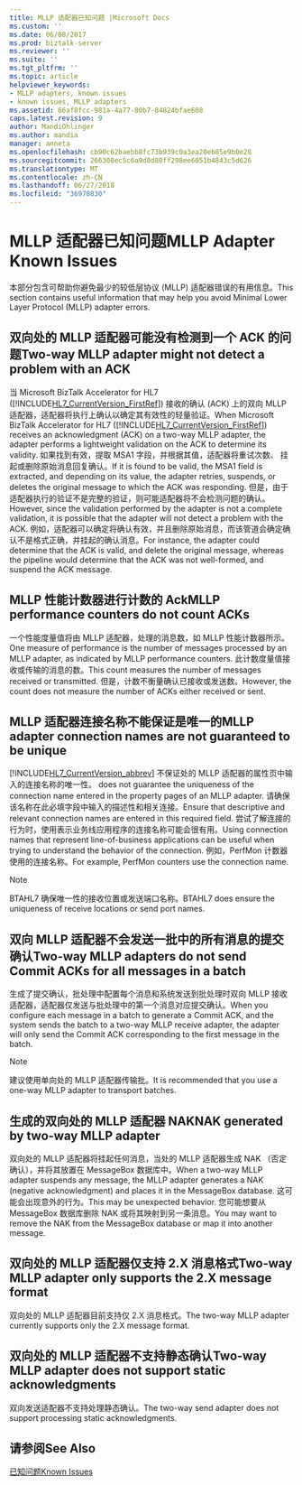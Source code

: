 ```yaml
---
title: MLLP 适配器已知问题 |Microsoft Docs
ms.custom: ''
ms.date: 06/08/2017
ms.prod: biztalk-server
ms.reviewer: ''
ms.suite: ''
ms.tgt_pltfrm: ''
ms.topic: article
helpviewer_keywords:
- MLLP adapters, known issues
- known issues, MLLP adapters
ms.assetid: 66af8fcc-981a-4a77-80b7-84824bfae608
caps.latest.revision: 9
author: MandiOhlinger
ms.author: mandia
manager: anneta
ms.openlocfilehash: cb90c62baebb8fc73b939c0a3ea20eb85e9b0e28
ms.sourcegitcommit: 266308ec5c6a9d8d80ff298ee6051b4843c5d626
ms.translationtype: MT
ms.contentlocale: zh-CN
ms.lasthandoff: 06/27/2018
ms.locfileid: "36970830"
---
```

# <a name="mllp-adapter-known-issues"></a><span data-ttu-id="6e87f-102">MLLP 适配器已知问题</span><span class="sxs-lookup"><span data-stu-id="6e87f-102">MLLP Adapter Known Issues</span></span>
<span data-ttu-id="6e87f-103">本部分包含可帮助你避免最少的较低层协议 (MLLP) 适配器错误的有用信息。</span><span class="sxs-lookup"><span data-stu-id="6e87f-103">This section contains useful information that may help you avoid Minimal Lower Layer Protocol (MLLP) adapter errors.</span></span>  
  
## <a name="two-way-mllp-adapter-might-not-detect-a-problem-with-an-ack"></a><span data-ttu-id="6e87f-104">双向处的 MLLP 适配器可能没有检测到一个 ACK 的问题</span><span class="sxs-lookup"><span data-stu-id="6e87f-104">Two-way MLLP adapter might not detect a problem with an ACK</span></span>  
 <span data-ttu-id="6e87f-105">当 Microsoft BizTalk Accelerator for HL7 ([!INCLUDE[HL7_CurrentVersion_FirstRef](../../includes/hl7-currentversion-firstref-md.md)]) 接收的确认 (ACK) 上的双向 MLLP 适配器，适配器将执行上确认以确定其有效性的轻量验证。</span><span class="sxs-lookup"><span data-stu-id="6e87f-105">When Microsoft BizTalk Accelerator for HL7 ([!INCLUDE[HL7_CurrentVersion_FirstRef](../../includes/hl7-currentversion-firstref-md.md)]) receives an acknowledgment (ACK) on a two-way MLLP adapter, the adapter performs a lightweight validation on the ACK to determine its validity.</span></span> <span data-ttu-id="6e87f-106">如果找到有效，提取 MSA1 字段，并根据其值，适配器将重试次数、 挂起或删除原始消息回复确认。</span><span class="sxs-lookup"><span data-stu-id="6e87f-106">If it is found to be valid, the MSA1 field is extracted, and depending on its value, the adapter retries, suspends, or deletes the original message to which the ACK was responding.</span></span> <span data-ttu-id="6e87f-107">但是，由于适配器执行的验证不是完整的验证，则可能适配器将不会检测问题的确认。</span><span class="sxs-lookup"><span data-stu-id="6e87f-107">However, since the validation performed by the adapter is not a complete validation, it is possible that the adapter will not detect a problem with the ACK.</span></span> <span data-ttu-id="6e87f-108">例如，适配器可以确定将确认有效，并且删除原始消息，而该管道会确定确认不是格式正确，并挂起的确认消息。</span><span class="sxs-lookup"><span data-stu-id="6e87f-108">For instance, the adapter could determine that the ACK is valid, and delete the original message, whereas the pipeline would determine that the ACK was not well-formed, and suspend the ACK message.</span></span>  
  
## <a name="mllp-performance-counters-do-not-count-acks"></a><span data-ttu-id="6e87f-109">MLLP 性能计数器进行计数的 Ack</span><span class="sxs-lookup"><span data-stu-id="6e87f-109">MLLP performance counters do not count ACKs</span></span>  
 <span data-ttu-id="6e87f-110">一个性能度量值将由 MLLP 适配器，处理的消息数，如 MLLP 性能计数器所示。</span><span class="sxs-lookup"><span data-stu-id="6e87f-110">One measure of performance is the number of messages processed by an MLLP adapter, as indicated by MLLP performance counters.</span></span> <span data-ttu-id="6e87f-111">此计数度量值接收或传输的消息的数。</span><span class="sxs-lookup"><span data-stu-id="6e87f-111">This count measures the number of messages received or transmitted.</span></span> <span data-ttu-id="6e87f-112">但是，计数不衡量确认已接收或发送数。</span><span class="sxs-lookup"><span data-stu-id="6e87f-112">However, the count does not measure the number of ACKs either received or sent.</span></span>  
  
## <a name="mllp-adapter-connection-names-are-not-guaranteed-to-be-unique"></a><span data-ttu-id="6e87f-113">MLLP 适配器连接名称不能保证是唯一的</span><span class="sxs-lookup"><span data-stu-id="6e87f-113">MLLP adapter connection names are not guaranteed to be unique</span></span>  
 [!INCLUDE[HL7_CurrentVersion_abbrev](../../includes/hl7-currentversion-abbrev-md.md)]<span data-ttu-id="6e87f-114"> 不保证处的 MLLP 适配器的属性页中输入的连接名称的唯一性。</span><span class="sxs-lookup"><span data-stu-id="6e87f-114"> does not guarantee the uniqueness of the connection name entered in the property pages of an MLLP adapter.</span></span> <span data-ttu-id="6e87f-115">请确保该名称在此必填字段中输入的描述性和相关连接。</span><span class="sxs-lookup"><span data-stu-id="6e87f-115">Ensure that descriptive and relevant connection names are entered in this required field.</span></span> <span data-ttu-id="6e87f-116">尝试了解连接的行为时，使用表示业务线应用程序的连接名称可能会很有用。</span><span class="sxs-lookup"><span data-stu-id="6e87f-116">Using connection names that represent line-of-business applications can be useful when trying to understand the behavior of the connection.</span></span> <span data-ttu-id="6e87f-117">例如，PerfMon 计数器使用的连接名称。</span><span class="sxs-lookup"><span data-stu-id="6e87f-117">For example, PerfMon counters use the connection name.</span></span>  
  
> [!NOTE]
>  <span data-ttu-id="6e87f-118">BTAHL7 确保唯一性的接收位置或发送端口名称。</span><span class="sxs-lookup"><span data-stu-id="6e87f-118">BTAHL7 does ensure the uniqueness of receive locations or send port names.</span></span>  
  
## <a name="two-way-mllp-adapters-do-not-send-commit-acks-for-all-messages-in-a-batch"></a><span data-ttu-id="6e87f-119">双向 MLLP 适配器不会发送一批中的所有消息的提交确认</span><span class="sxs-lookup"><span data-stu-id="6e87f-119">Two-way MLLP adapters do not send Commit ACKs for all messages in a batch</span></span>  
 <span data-ttu-id="6e87f-120">生成了提交确认，批处理中配置每个消息和系统发送到批处理时双向 MLLP 接收适配器，适配器仅发送与批处理中的第一个消息对应提交确认。</span><span class="sxs-lookup"><span data-stu-id="6e87f-120">When you configure each message in a batch to generate a Commit ACK, and the system sends the batch to a two-way MLLP receive adapter, the adapter will only send the Commit ACK corresponding to the first message in the batch.</span></span>  
  
> [!NOTE]
>  <span data-ttu-id="6e87f-121">建议使用单向处的 MLLP 适配器传输批。</span><span class="sxs-lookup"><span data-stu-id="6e87f-121">It is recommended that you use a one-way MLLP adapter to transport batches.</span></span>  
  
## <a name="nak-generated-by-two-way-mllp-adapter"></a><span data-ttu-id="6e87f-122">生成的双向处的 MLLP 适配器 NAK</span><span class="sxs-lookup"><span data-stu-id="6e87f-122">NAK generated by two-way MLLP adapter</span></span>  
 <span data-ttu-id="6e87f-123">双向处的 MLLP 适配器将挂起任何消息，当处的 MLLP 适配器生成 NAK （否定确认），并将其放置在 MessageBox 数据库中。</span><span class="sxs-lookup"><span data-stu-id="6e87f-123">When a two-way MLLP adapter suspends any message, the MLLP adapter generates a NAK (negative acknowledgment) and places it in the MessageBox database.</span></span> <span data-ttu-id="6e87f-124">这可能会出现意外的行为。</span><span class="sxs-lookup"><span data-stu-id="6e87f-124">This may be unexpected behavior.</span></span> <span data-ttu-id="6e87f-125">您可能想要从 MessageBox 数据库删除 NAK 或将其映射到另一条消息。</span><span class="sxs-lookup"><span data-stu-id="6e87f-125">You may want to remove the NAK from the MessageBox database or map it into another message.</span></span>  
  
## <a name="two-way-mllp-adapter-only-supports-the-2x-message-format"></a><span data-ttu-id="6e87f-126">双向处的 MLLP 适配器仅支持 2.X 消息格式</span><span class="sxs-lookup"><span data-stu-id="6e87f-126">Two-way MLLP adapter only supports the 2.X message format</span></span>  
 <span data-ttu-id="6e87f-127">双向处的 MLLP 适配器目前支持仅 2.X 消息格式。</span><span class="sxs-lookup"><span data-stu-id="6e87f-127">The two-way MLLP adapter currently supports only the 2.X message format.</span></span>  
  
## <a name="two-way-mllp-adapter-does-not-support-static-acknowledgments"></a><span data-ttu-id="6e87f-128">双向处的 MLLP 适配器不支持静态确认</span><span class="sxs-lookup"><span data-stu-id="6e87f-128">Two-way MLLP adapter does not support static acknowledgments</span></span>  
 <span data-ttu-id="6e87f-129">双向发送适配器不支持处理静态确认。</span><span class="sxs-lookup"><span data-stu-id="6e87f-129">The two-way send adapter does not support processing static acknowledgments.</span></span>  
  
## <a name="see-also"></a><span data-ttu-id="6e87f-130">请参阅</span><span class="sxs-lookup"><span data-stu-id="6e87f-130">See Also</span></span>  
 [<span data-ttu-id="6e87f-131">已知问题</span><span class="sxs-lookup"><span data-stu-id="6e87f-131">Known Issues</span></span>](../../adapters-and-accelerators/accelerator-hl7/known-issues1.md)